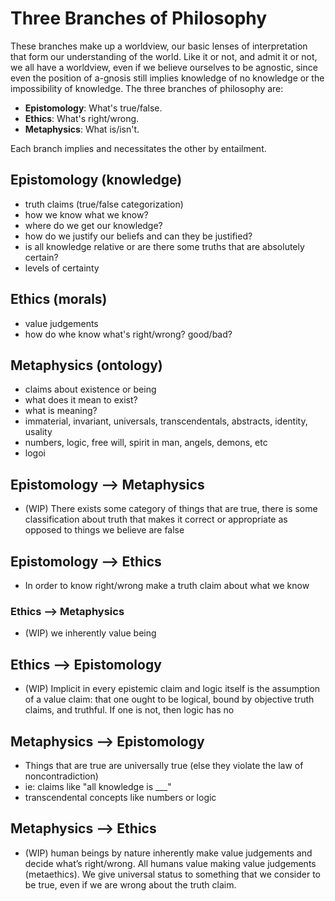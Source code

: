 # Three Branches of Philosophy

These branches make up a worldview, our basic lenses of interpretation that form our understanding of the world. Like it or not, and admit it or not, we all have a worldview, even if we believe ourselves to be agnostic, since even the position of a-gnosis still implies knowledge of no knowledge or the impossibility of knowledge.  The three branches of philosophy are:

- **Epistomology**: What's true/false.
- **Ethics**: What's right/wrong.
- **Metaphysics**: What is/isn't.

Each branch implies and necessitates the other by entailment.

## Epistomology (knowledge)
- truth claims (true/false categorization)
- how we know what we know?
- where do we get our knowledge?
- how do we justify our beliefs and can they be justified?
- is all knowledge relative or are there some truths that are absolutely certain?
- levels of certainty

## Ethics (morals)
- value judgements
- how do whe know what's right/wrong? good/bad?

## Metaphysics (ontology)
- claims about existence or being
- what does it mean to exist?
- what is meaning?
- immaterial, invariant, universals, transcendentals, abstracts, identity, usality
- numbers, logic, free will, spirit in man, angels, demons, etc
- logoi

## Epistomology --> Metaphysics
- (WIP) There exists some category of things that are true, there is some classification about truth that makes it correct or appropriate as opposed to things we believe are false

## Epistomology --> Ethics
- In order to know right/wrong make a truth claim about what we know

### Ethics --> Metaphysics
- (WIP) we inherently value being

## Ethics --> Epistomology
- (WIP) Implicit in every epistemic claim and logic itself is the assumption of a value claim: that one ought to be logical, bound by objective truth claims, and truthful.  If one is not, then logic has no
 
## Metaphysics --> Epistomology
- Things that are true are universally true (else they violate the law of noncontradiction)
- ie: claims like "all knowledge is ___"
- transcendental concepts like numbers or logic

## Metaphysics --> Ethics
- (WIP) human beings by nature inherently make value judgements and decide what’s right/wrong.  All humans value making value judgements (metaethics).  We give universal status to something that we consider to be true, even if we are wrong about the truth claim. 